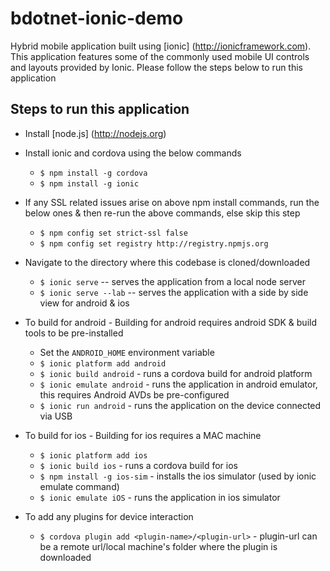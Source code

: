 # bdotnet-ionic-demo
Hybrid mobile application built using [ionic] (http://ionicframework.com). 
This application features some of the commonly used mobile UI controls and layouts provided by Ionic. 
Please follow the steps below to run this application 

Steps to run this application
-----------------------------
* Install [node.js] (http://nodejs.org)

* Install ionic and cordova using the below commands
	* `$ npm install -g cordova`
	* `$ npm install -g ionic`

* If any SSL related issues arise on above npm install commands, run the below ones & then re-run the above commands, else skip this step
	* `$ npm config set strict-ssl false`
	* `$ npm config set registry http://registry.npmjs.org`

* Navigate to the directory where this codebase is cloned/downloaded
	* `$ ionic serve` -- serves the application from a local node server
	* `$ ionic serve --lab` -- serves the application with a side by side view for android & ios

* To build for android - Building for android requires android SDK & build tools to be pre-installed 

	*  Set the `ANDROID_HOME` environment variable
	* `$ ionic platform add android` 
	* `$ ionic build android` - runs a cordova build for android platform
	* `$ ionic emulate android` - runs the application in android emulator, this requires Android AVDs be pre-configured 
	* `$ ionic run android` - runs the application on the device connected via USB

* To build for ios - Building for ios requires a MAC machine
	* `$ ionic platform add ios` 
	* `$ ionic build ios` - runs a cordova build for ios
	* `$ npm install -g ios-sim` - installs the ios simulator (used by ionic emulate command)
	* `$ ionic emulate iOS` - runs the application in ios simulator

* To add any plugins for device interaction
	* `$ cordova plugin add <plugin-name>/<plugin-url>` - plugin-url can be a remote url/local machine's folder where the plugin is downloaded 